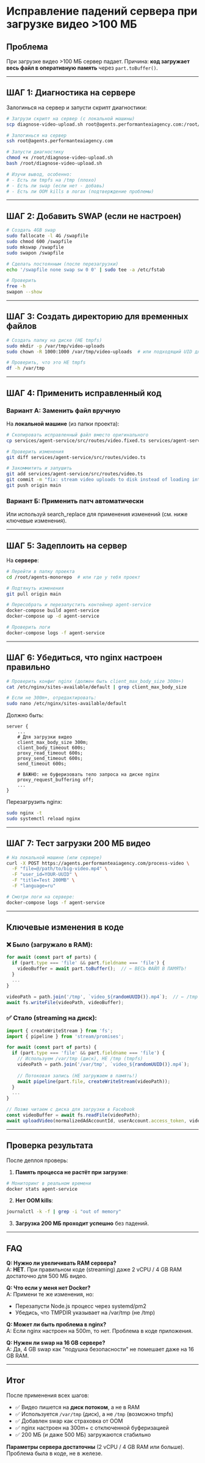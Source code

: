 # Исправление падений сервера при загрузке видео >100 МБ

## Проблема

При загрузке видео >100 МБ сервер падает. Причина: **код загружает весь файл в оперативную память** через `part.toBuffer()`.

---

## ШАГ 1: Диагностика на сервере

Залогинься на сервер и запусти скрипт диагностики:

```bash
# Загрузи скрипт на сервер (с локальной машины)
scp diagnose-video-upload.sh root@agents.performanteaiagency.com:/root/

# Залогинься на сервер
ssh root@agents.performanteaiagency.com

# Запусти диагностику
chmod +x /root/diagnose-video-upload.sh
bash /root/diagnose-video-upload.sh

# Изучи вывод, особенно:
# - Есть ли tmpfs на /tmp (плохо)
# - Есть ли swap (если нет - добавь)
# - Есть ли OOM kills в логах (подтверждение проблемы)
```

---

## ШАГ 2: Добавить SWAP (если не настроен)

```bash
# Создать 4GB swap
sudo fallocate -l 4G /swapfile
sudo chmod 600 /swapfile
sudo mkswap /swapfile
sudo swapon /swapfile

# Сделать постоянным (после перезагрузки)
echo '/swapfile none swap sw 0 0' | sudo tee -a /etc/fstab

# Проверить
free -h
swapon --show
```

---

## ШАГ 3: Создать директорию для временных файлов

```bash
# Создать папку на диске (НЕ tmpfs)
sudo mkdir -p /var/tmp/video-uploads
sudo chown -R 1000:1000 /var/tmp/video-uploads  # или подходящий UID для Docker

# Проверить, что это НЕ tmpfs
df -h /var/tmp
```

---

## ШАГ 4: Применить исправленный код

### Вариант А: Заменить файл вручную

На **локальной машине** (из папки проекта):

```bash
# Скопировать исправленный файл вместо оригинального
cp services/agent-service/src/routes/video.fixed.ts services/agent-service/src/routes/video.ts

# Проверить изменения
git diff services/agent-service/src/routes/video.ts

# Закоммитить и запушить
git add services/agent-service/src/routes/video.ts
git commit -m "fix: stream video uploads to disk instead of loading into RAM"
git push origin main
```

### Вариант Б: Применить патч автоматически

Или используй search_replace для применения изменений (см. ниже ключевые изменения).

---

## ШАГ 5: Задеплоить на сервер

На **сервере**:

```bash
# Перейти в папку проекта
cd /root/agents-monorepo  # или где у тебя проект

# Подтянуть изменения
git pull origin main

# Пересобрать и перезапустить контейнер agent-service
docker-compose build agent-service
docker-compose up -d agent-service

# Проверить логи
docker-compose logs -f agent-service
```

---

## ШАГ 6: Убедиться, что nginx настроен правильно

```bash
# Проверить конфиг nginx (должен быть client_max_body_size 300m+)
cat /etc/nginx/sites-available/default | grep client_max_body_size

# Если не 300m+, отредактировать:
sudo nano /etc/nginx/sites-available/default
```

Должно быть:

```nginx
server {
    ...
    # Для загрузки видео
    client_max_body_size 300m;
    client_body_timeout 600s;
    proxy_read_timeout 600s;
    proxy_send_timeout 600s;
    send_timeout 600s;
    
    # ВАЖНО: не буферизовать тело запроса на диске nginx
    proxy_request_buffering off;
    ...
}
```

Перезагрузить nginx:

```bash
sudo nginx -t
sudo systemctl reload nginx
```

---

## ШАГ 7: Тест загрузки 200 МБ видео

```bash
# На локальной машине (или сервере)
curl -X POST https://agents.performanteaiagency.com/process-video \
  -F "file=@/path/to/big-video.mp4" \
  -F "user_id=YOUR-UUID" \
  -F "title=Test 200MB" \
  -F "language=ru"

# Смотри логи на сервере:
docker-compose logs -f agent-service
```

---

## Ключевые изменения в коде

### ❌ Было (загружало в RAM):

```typescript
for await (const part of parts) {
  if (part.type === 'file' && part.fieldname === 'file') {
    videoBuffer = await part.toBuffer();  // ← ВЕСЬ ФАЙЛ В ПАМЯТЬ!
  }
  ...
}

videoPath = path.join('/tmp', `video_${randomUUID()}.mp4`);  // ← /tmp может быть tmpfs
await fs.writeFile(videoPath, videoBuffer);
```

### ✅ Стало (streaming на диск):

```typescript
import { createWriteStream } from 'fs';
import { pipeline } from 'stream/promises';

for await (const part of parts) {
  if (part.type === 'file' && part.fieldname === 'file') {
    // Используем /var/tmp (диск), НЕ /tmp (tmpfs)
    videoPath = path.join('/var/tmp', `video_${randomUUID()}.mp4`);
    
    // Потоковая запись (НЕ загружаем в память!)
    await pipeline(part.file, createWriteStream(videoPath));
  }
  ...
}

// Позже читаем с диска для загрузки в Facebook
const videoBuffer = await fs.readFile(videoPath);
await uploadVideo(normalizedAdAccountId, userAccount.access_token, videoBuffer);
```

---

## Проверка результата

После деплоя проверь:

1. **Память процесса не растёт при загрузке**:

```bash
# Мониторинг в реальном времени
docker stats agent-service
```

2. **Нет OOM kills**:

```bash
journalctl -k -f | grep -i "out of memory"
```

3. **Загрузка 200 МБ проходит успешно** без падений.

---

## FAQ

**Q: Нужно ли увеличивать RAM сервера?**  
A: **НЕТ**. При правильном коде (streaming) даже 2 vCPU / 4 GB RAM достаточно для 500 МБ видео.

**Q: Что если у меня нет Docker?**  
A: Примени те же изменения, но:
- Перезапусти Node.js процесс через systemd/pm2
- Убедись, что TMPDIR указывает на /var/tmp (не /tmp)

**Q: Может ли быть проблема в nginx?**  
A: Если nginx настроен на 500m, то нет. Проблема в коде приложения.

**Q: Нужен ли swap на 16 GB сервере?**  
A: Да, 4 GB swap как "подушка безопасности" не помешает даже на 16 GB RAM.

---

## Итог

После применения всех шагов:

- ✅ Видео пишется на **диск потоком**, а не в RAM
- ✅ Используется `/var/tmp` (диск), а не `/tmp` (возможно tmpfs)
- ✅ Добавлен swap как страховка от OOM
- ✅ nginx настроен на 300m+ с отключенной буферизацией
- ✅ 200 МБ (и даже 500 МБ) загружаются стабильно

**Параметры сервера достаточны** (2 vCPU / 4 GB RAM или больше). Проблема была в коде, не в железе.

